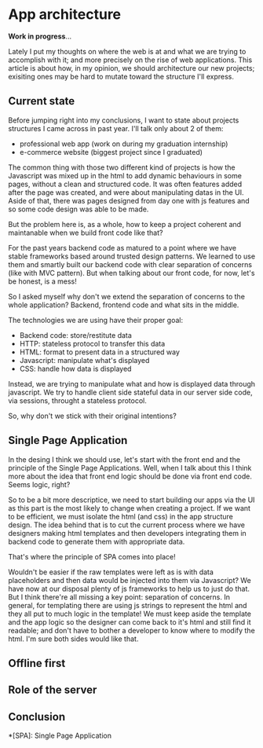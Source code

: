 # App architecture

**Work in progress**...

Lately I put my thoughts on where the web is at and what we are trying to accomplish with it; and more precisely on the rise of web applications. This article is about how, in my opinion, we should architecture our new projects; exisiting ones may be hard to mutate toward the structure I'll express.


## Current state

Before jumping right into my conclusions, I want to state about projects structures I came across in past year. I'll talk only about 2 of them:

* professional web app (work on during my graduation internship)
* e-commerce website (biggest project since I graduated)

The common thing with those two different kind of projects is how the Javascript was mixed up in the html to add dynamic behaviours in some pages, without a clean and structured code. It was often features added after the page was created, and were about manipulating datas in the UI.
Aside of that, there was pages designed from day one with js features and so some code design was able to be made.

But the problem here is, as a whole, how to keep a project coherent and maintanable when we build front code like that?

For the past years backend code as matured to a point where we have stable frameworks based around trusted design patterns. We learned to use them and smartly built our backend code with clear separation of concerns (like with MVC pattern). But when talking about our front code, for now, let's be honest, is a mess!

So I asked myself why don't we extend the separation of concerns to the whole application? Backend, frontend code and what sits in the middle.

The technologies we are using have their proper goal:

* Backend code: store/restitute data
* HTTP: stateless protocol to transfer this data
* HTML: format to present data in a structured way
* Javascript: manipulate what's displayed
* CSS: handle how data is displayed

Instead, we are trying to manipulate what and how is displayed data through javascript. We try to handle client side stateful data in our server side code, via sessions, throught a stateless protocol.

So, why don't we stick with their original intentions?


## Single Page Application

In the desing I think we should use, let's start with the front end and the principle of the Single Page Applications. Well, when I talk about this I think more about the idea that front end logic should be done via front end code. Seems logic, right?

So to be a bit more descriptice, we need to start building our apps via the UI as this part is the most likely to change when creating a project. If we want to be efficient, we must isolate the html (and css) in the app structure design. The idea behind that is to cut the current process where we have designers making html templates and then developers integrating them in backend code to generate them with appropriate data.

That's where the principle of SPA comes into place!

Wouldn't be easier if the raw templates were left as is with data placeholders and then data would be injected into them via Javascript? We have now at our disposal plenty of js frameworks to help us to just do that. But I think there're all missing a key point: separation of concerns. In general, for templating there are using js strings to represent the html and they all put to much logic in the template!
We must keep aside the template and the app logic so the designer can come back to it's html and still find it readable; and don't have to bother a developer to know where to modify the html. I'm sure both sides would like that.

## Offline first



## Role of the server



## Conclusion



*[SPA]: Single Page Application